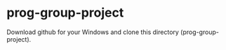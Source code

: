 # prog-group-project

Download github for your Windows and clone this directory (prog-group-project).

